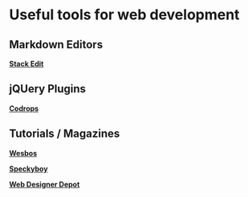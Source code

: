 Useful tools for web development
=

Markdown Editors
-
**[Stack Edit](https://stackedit.io/)**

jQUery Plugins
-
[**Codrops**](https://tympanus.net/codrops/)

Tutorials / Magazines
-
[**Wesbos**](http://wesbos.com/)

[**Speckyboy**](https://speckyboy.com/)

[**Web Designer Depot**](https://www.webdesignerdepot.com/)
